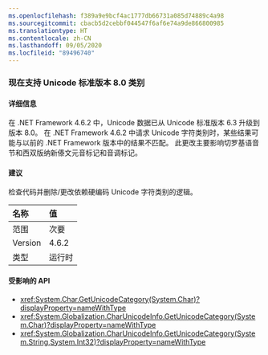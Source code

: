 ```yaml
---
ms.openlocfilehash: f389a9e9bcf4ac1777db66731a085d74889c4a98
ms.sourcegitcommit: cbacb5d2cebbf044547f6af6e74a9de866800985
ms.translationtype: HT
ms.contentlocale: zh-CN
ms.lasthandoff: 09/05/2020
ms.locfileid: "89496740"
---
```

### <a name="unicode-standard-version-80-categories-now-supported"></a>现在支持 Unicode 标准版本 8.0 类别

#### <a name="details"></a>详细信息

在 .NET Framework 4.6.2 中，Unicode 数据已从 Unicode 标准版本 6.3 升级到版本 8.0。  在 .NET Framework 4.6.2 中请求 Unicode 字符类别时，某些结果可能与以前的 .NET Framework 版本中的结果不匹配。  此更改主要影响切罗基语音节和西双版纳新傣文元音标记和音调标记。

#### <a name="suggestion"></a>建议

检查代码并删除/更改依赖硬编码 Unicode 字符类别的逻辑。

| 名称    | 值       |
|:--------|:------------|
| 范围   |次要|
|Version|4.6.2|
|类型|运行时|

#### <a name="affected-apis"></a>受影响的 API

- <xref:System.Char.GetUnicodeCategory(System.Char)?displayProperty=nameWithType>
- <xref:System.Globalization.CharUnicodeInfo.GetUnicodeCategory(System.Char)?displayProperty=nameWithType>
- <xref:System.Globalization.CharUnicodeInfo.GetUnicodeCategory(System.String,System.Int32)?displayProperty=nameWithType>

<!--

#### Affected APIs

- `M:System.Char.GetUnicodeCategory(System.Char)`
- `M:System.Globalization.CharUnicodeInfo.GetUnicodeCategory(System.Char)`
- `M:System.Globalization.CharUnicodeInfo.GetUnicodeCategory(System.String,System.Int32)`

-->
